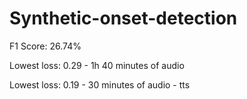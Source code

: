 # Synthetic-onset-detection

F1 Score: 26.74%

Lowest loss: 0.29 - 1h 40 minutes of audio

Lowest loss: 0.19 - 30 minutes of audio - tts